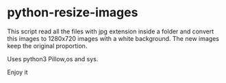 # python-resize-images
This script read all the files with jpg extension inside a folder  and convert this images to 1280x720 images with a white background.
The new images keep the original proportion.

Uses python3 Pillow,os and sys.

Enjoy it

